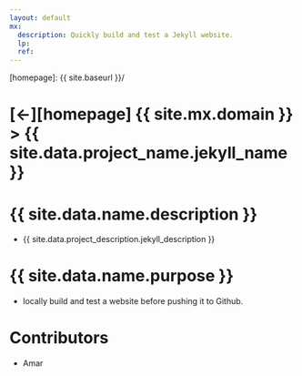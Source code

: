 ```yaml
---
layout: default
mx:
  description: Quickly build and test a Jekyll website.
  lp:
  ref:
---
```



[//]: #(Reference)
[homepage]:   {{ site.baseurl }}/

# [&larr;][homepage] {{ site.mx.domain }} > {{ site.data.project_name.jekyll_name }}

# {{ site.data.name.description }}
- {{ site.data.project_description.jekyll_description }}

# {{ site.data.name.purpose }}
- locally build and test a website before pushing it to Github.


# Contributors
- Amar


